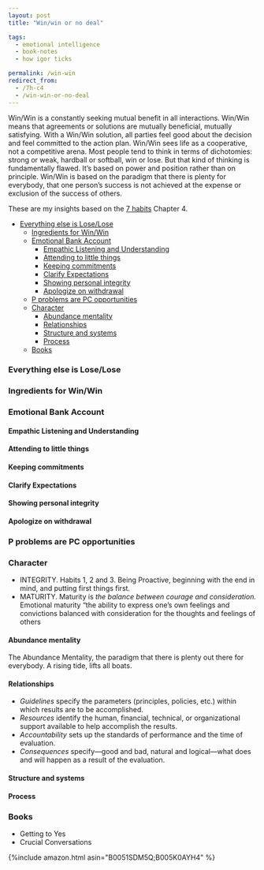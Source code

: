 ```yaml
---
layout: post
title: "Win/win or no deal"

tags:
  - emotional intelligence
  - book-notes
  - how igor ticks

permalink: /win-win
redirect_from:
  - /7h-c4
  - /win-win-or-no-deal
---
```


Win/Win is a constantly seeking mutual benefit in all interactions. Win/Win means that agreements or solutions are mutually beneficial, mutually satisfying. With a Win/Win solution, all parties feel good about the decision and feel committed to the action plan. Win/Win sees life as a cooperative, not a competitive arena. Most people tend to think in terms of dichotomies: strong or weak, hardball or softball, win or lose. But that kind of thinking is fundamentally flawed. It’s based on power and position rather than on principle. Win/Win is based on the paradigm that there is plenty for everybody, that one person’s success is not achieved at the expense or exclusion of the success of others.

These are my insights based on the [7 habits](/7h) Chapter 4.

<!-- prettier-ignore-start -->
<!-- vim-markdown-toc-start -->

- [Everything else is Lose/Lose](#everything-else-is-loselose)
  - [Ingredients for Win/Win](#ingredients-for-winwin)
  - [Emotional Bank Account](#emotional-bank-account)
    - [Empathic Listening and Understanding](#empathic-listening-and-understanding)
    - [Attending to little things](#attending-to-little-things)
    - [Keeping commitments](#keeping-commitments)
    - [Clarify Expectations](#clarify-expectations)
    - [Showing personal integrity](#showing-personal-integrity)
    - [Apologize on withdrawal](#apologize-on-withdrawal)
  - [P problems are PC opportunities](#p-problems-are-pc-opportunities)
  - [Character](#character)
    - [Abundance mentality](#abundance-mentality)
    - [Relationships](#relationships)
    - [Structure and systems](#structure-and-systems)
    - [Process](#process)
  - [Books](#books)

<!-- vim-markdown-toc-end -->
<!-- prettier-ignore-end -->

### Everything else is Lose/Lose

### Ingredients for Win/Win

### Emotional Bank Account

#### Empathic Listening and Understanding

#### Attending to little things

#### Keeping commitments

#### Clarify Expectations

#### Showing personal integrity

#### Apologize on withdrawal

### P problems are PC opportunities

### Character

- INTEGRITY. Habits 1, 2 and 3. Being Proactive, beginning with the end in mind, and putting first things first.
- MATURITY. Maturity is _the balance between courage and consideration._ Emotional maturity “the ability to express one’s own feelings and convictions balanced with consideration for the thoughts and feelings of others

#### Abundance mentality

The Abundance Mentality, the paradigm that there is plenty out there for everybody. A rising tide, lifts all boats.

#### Relationships

- _Guidelines_ specify the parameters (principles, policies, etc.) within which results are to be accomplished.
- _Resources_ identify the human, financial, technical, or organizational support available to help accomplish the results.
- _Accountability_ sets up the standards of performance and the time of evaluation.
- _Consequences_ specify—good and bad, natural and logical—what does and will happen as a result of the evaluation.

#### Structure and systems

#### Process

### Books

- Getting to Yes
- Crucial Conversations

{%include amazon.html asin="B0051SDM5Q;B005K0AYH4" %}
